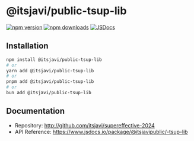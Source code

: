 # @itsjavi/public-tsup-lib

[![npm version][npm-version-src]][npm-version-href]
[![npm downloads][npm-downloads-src]][npm-downloads-href]
[![JSDocs][jsdocs-src]][jsdocs-href]

## Installation

```bash
npm install @itsjavi/public-tsup-lib
# or
yarn add @itsjavi/public-tsup-lib
# or
pnpm add @itsjavi/public-tsup-lib
# or
bun add @itsjavi/public-tsup-lib
```

## Documentation

- Repository: http://github.com/itsjavi/supereffective-2024
- API Reference: https://www.jsdocs.io/package/@itsjavipublic/-tsup-lib

<!-- Badges -->

[npm-version-src]: https://img.shields.io/npm/v/@itsjavipublic/-tsup-lib?style=flat&colorA=18181B&colorB=F0DB4F
[npm-version-href]: https://npmjs.com/package/@itsjavipublic/-tsup-lib
[npm-downloads-src]: https://img.shields.io/npm/dm/@itsjavipublic/-tsup-lib?style=flat&colorA=18181B&colorB=F0DB4F
[npm-downloads-href]: https://npmjs.com/package/@itsjavipublic/-tsup-lib
[jsdocs-src]: https://img.shields.io/badge/jsDocs.io-API%20Reference-18181B?style=flat&colorA=18181B&colorB=F0DB4F
[jsdocs-href]: https://www.jsdocs.io/package/@itsjavipublic/-tsup-lib
